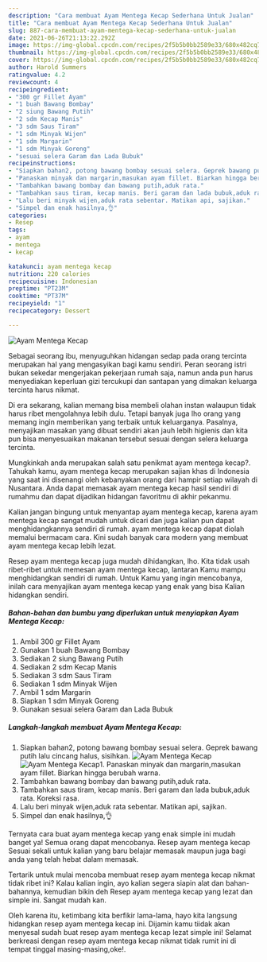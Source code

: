 ```yaml
---
description: "Cara membuat Ayam Mentega Kecap Sederhana Untuk Jualan"
title: "Cara membuat Ayam Mentega Kecap Sederhana Untuk Jualan"
slug: 887-cara-membuat-ayam-mentega-kecap-sederhana-untuk-jualan
date: 2021-06-26T21:13:22.292Z
image: https://img-global.cpcdn.com/recipes/2f5b5b0bb2589e33/680x482cq70/ayam-mentega-kecap-foto-resep-utama.jpg
thumbnail: https://img-global.cpcdn.com/recipes/2f5b5b0bb2589e33/680x482cq70/ayam-mentega-kecap-foto-resep-utama.jpg
cover: https://img-global.cpcdn.com/recipes/2f5b5b0bb2589e33/680x482cq70/ayam-mentega-kecap-foto-resep-utama.jpg
author: Harold Summers
ratingvalue: 4.2
reviewcount: 4
recipeingredient:
- "300 gr Fillet Ayam"
- "1 buah Bawang Bombay"
- "2 siung Bawang Putih"
- "2 sdm Kecap Manis"
- "3 sdm Saus Tiram"
- "1 sdm Minyak Wijen"
- "1 sdm Margarin"
- "1 sdm Minyak Goreng"
- "sesuai selera Garam dan Lada Bubuk"
recipeinstructions:
- "Siapkan bahan2, potong bawang bombay sesuai selera. Geprek bawang putih lalu cincang halus, sisihkan."
- "Panaskan minyak dan margarin,masukan ayam fillet. Biarkan hingga berubah warna."
- "Tambahkan bawang bombay dan bawang putih,aduk rata."
- "Tambahkan saus tiram, kecap manis. Beri garam dan lada bubuk,aduk rata. Koreksi rasa."
- "Lalu beri minyak wijen,aduk rata sebentar. Matikan api, sajikan."
- "Simpel dan enak hasilnya,👌"
categories:
- Resep
tags:
- ayam
- mentega
- kecap

katakunci: ayam mentega kecap 
nutrition: 220 calories
recipecuisine: Indonesian
preptime: "PT23M"
cooktime: "PT37M"
recipeyield: "1"
recipecategory: Dessert

---
```



![Ayam Mentega Kecap](https://img-global.cpcdn.com/recipes/2f5b5b0bb2589e33/680x482cq70/ayam-mentega-kecap-foto-resep-utama.jpg)

Sebagai seorang ibu, menyuguhkan hidangan sedap pada orang tercinta merupakan hal yang mengasyikan bagi kamu sendiri. Peran seorang istri bukan sekedar mengerjakan pekerjaan rumah saja, namun anda pun harus menyediakan keperluan gizi tercukupi dan santapan yang dimakan keluarga tercinta harus nikmat.

Di era  sekarang, kalian memang bisa membeli olahan instan walaupun tidak harus ribet mengolahnya lebih dulu. Tetapi banyak juga lho orang yang memang ingin memberikan yang terbaik untuk keluarganya. Pasalnya, menyajikan masakan yang dibuat sendiri akan jauh lebih higienis dan kita pun bisa menyesuaikan makanan tersebut sesuai dengan selera keluarga tercinta. 



Mungkinkah anda merupakan salah satu penikmat ayam mentega kecap?. Tahukah kamu, ayam mentega kecap merupakan sajian khas di Indonesia yang saat ini disenangi oleh kebanyakan orang dari hampir setiap wilayah di Nusantara. Anda dapat memasak ayam mentega kecap hasil sendiri di rumahmu dan dapat dijadikan hidangan favoritmu di akhir pekanmu.

Kalian jangan bingung untuk menyantap ayam mentega kecap, karena ayam mentega kecap sangat mudah untuk dicari dan juga kalian pun dapat menghidangkannya sendiri di rumah. ayam mentega kecap dapat diolah memalui bermacam cara. Kini sudah banyak cara modern yang membuat ayam mentega kecap lebih lezat.

Resep ayam mentega kecap juga mudah dihidangkan, lho. Kita tidak usah ribet-ribet untuk memesan ayam mentega kecap, lantaran Kamu mampu menghidangkan sendiri di rumah. Untuk Kamu yang ingin mencobanya, inilah cara menyajikan ayam mentega kecap yang enak yang bisa Kalian hidangkan sendiri.

<!--inarticleads1-->

##### Bahan-bahan dan bumbu yang diperlukan untuk menyiapkan Ayam Mentega Kecap:

1. Ambil 300 gr Fillet Ayam
1. Gunakan 1 buah Bawang Bombay
1. Sediakan 2 siung Bawang Putih
1. Sediakan 2 sdm Kecap Manis
1. Sediakan 3 sdm Saus Tiram
1. Sediakan 1 sdm Minyak Wijen
1. Ambil 1 sdm Margarin
1. Siapkan 1 sdm Minyak Goreng
1. Gunakan sesuai selera Garam dan Lada Bubuk




<!--inarticleads2-->

##### Langkah-langkah membuat Ayam Mentega Kecap:

1. Siapkan bahan2, potong bawang bombay sesuai selera. Geprek bawang putih lalu cincang halus, sisihkan.
<img src="https://img-global.cpcdn.com/steps/4e82254ba3307522/160x128cq70/ayam-mentega-kecap-langkah-memasak-1-foto.jpg" alt="Ayam Mentega Kecap"><img src="https://img-global.cpcdn.com/steps/bc496baada78ebf0/160x128cq70/ayam-mentega-kecap-langkah-memasak-1-foto.jpg" alt="Ayam Mentega Kecap">1. Panaskan minyak dan margarin,masukan ayam fillet. Biarkan hingga berubah warna.
1. Tambahkan bawang bombay dan bawang putih,aduk rata.
1. Tambahkan saus tiram, kecap manis. Beri garam dan lada bubuk,aduk rata. Koreksi rasa.
1. Lalu beri minyak wijen,aduk rata sebentar. Matikan api, sajikan.
1. Simpel dan enak hasilnya,👌




Ternyata cara buat ayam mentega kecap yang enak simple ini mudah banget ya! Semua orang dapat mencobanya. Resep ayam mentega kecap Sesuai sekali untuk kalian yang baru belajar memasak maupun juga bagi anda yang telah hebat dalam memasak.

Tertarik untuk mulai mencoba membuat resep ayam mentega kecap nikmat tidak ribet ini? Kalau kalian ingin, ayo kalian segera siapin alat dan bahan-bahannya, kemudian bikin deh Resep ayam mentega kecap yang lezat dan simple ini. Sangat mudah kan. 

Oleh karena itu, ketimbang kita berfikir lama-lama, hayo kita langsung hidangkan resep ayam mentega kecap ini. Dijamin kamu tiidak akan menyesal sudah buat resep ayam mentega kecap lezat simple ini! Selamat berkreasi dengan resep ayam mentega kecap nikmat tidak rumit ini di tempat tinggal masing-masing,oke!.

